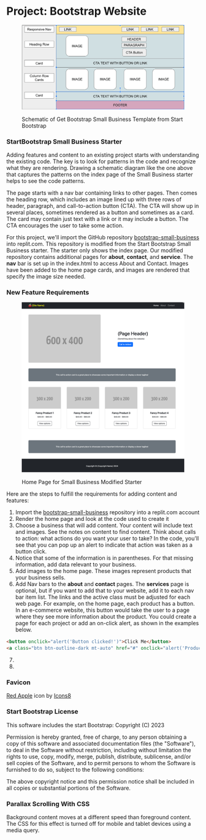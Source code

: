 # Project: Bootstrap Website

<figure><img src="../.gitbook/assets/schematic.png" alt=""><figcaption><p>Schematic of Get Bootstrap Small Business Template from Start Bootstrap</p></figcaption></figure>

### StartBootstrap Small Business Starter

Adding features and content to an existing project starts with understanding the existing code.  The key is to look for patterns in the code and recognize what they are rendering. Drawing a schematic diagram like the one above that captures the patterns on the index page of the Small Business starter helps to see the code patterns.

The page starts with a nav bar containing links to other pages. Then comes the heading row, which includes an image lined up with three rows of header, paragraph, and call-to-action button (CTA). The CTA will show up in several places, sometimes rendered as a button and sometimes as a card. The card may contain just text with a link or it may include a button. The CTA encourages the user to take some action.

For this project, we'll import the GitHub repository [bootstrap-small-business](https://github.com/rebeccapeltz/bootstrap-small-business) into replit.com. This repository is modified from the Start Bootstrap Small Business starter.  The starter only shows the index page.  Our modified repository contains additional pages for **about**, **contact**, and **service**.  The **nav** bar is set up in the index.html to access About and Contact.  Images have been added to the home page cards, and images are rendered that specify the image size needed.



### New Feature Requirements

<figure><img src="../.gitbook/assets/home-page.png" alt=""><figcaption><p>Home Page for Small Business Modified Starter</p></figcaption></figure>

Here are the steps to fulfill the requirements for adding content and features:

1. Import the  [bootstrap-small-business](https://github.com/rebeccapeltz/bootstrap-small-business) repository into a replit.com account
2. Render the home page and look at the code used to create it
3. Choose a business that will add content.  Your content will include text and images.  See the notes on content to find content.  Think about calls to action: what actions do you want your user to take?  In the code, you'll see that you can pop up an alert to indicate that action was taken as a button click.
4. Notice that some of the information is in parentheses. For that missing information, add data relevant to your business.
5. Add images to the home page.  These images represent products that your business sells.
6. Add Nav bars to the **about** and **contact** pages.  The **services** page is optional, but if you want to add that to your website, add it to each nav bar item list.  The links and the active class must be adjusted for each web page.  For example, on the home page, each product has a button.  In an e-commerce website, this button would take the user to a page where they see more information about the product.  You could create a page for each project or add an on-click alert, as shown in the examples below.

```html
<button onclick="alert('Button clicked!')">Click Me</button>
<a class="btn btn-outline-dark mt-auto" href="#" onclick="alert('Product 1 selected')">View options</a>

```

7.
8.

###

### Favicon

[Red Apple](https://icons8.com/icon/tsGqagtVj0Ka/red-apple) icon by [Icons8](https://icons8.com/)

### Start Bootstrap License

This software includes the start Bootstrap: Copyright (C) 2023

Permission is hereby granted, free of charge, to any person obtaining a copy of this software and associated documentation files (the "Software"), to deal in the Software without restriction, including without limitation the rights to use, copy, modify, merge, publish, distribute, sublicense, and/or sell copies of the Software, and to permit persons to whom the Software is furnished to do so, subject to the following conditions:

The above copyright notice and this permission notice shall be included in all copies or substantial portions of the Software.

###

### Parallax Scrolling With CSS



Background content moves at a different speed than foreground content. The CSS for this effect is turned off for mobile and tablet devices using a media query.
